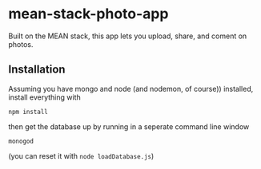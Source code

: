 # mean-stack-photo-app
Built on the MEAN stack, this app lets you upload, share, and coment on photos.
## Installation
Assuming you have mongo and node (and nodemon, of course)) installed, install everything with
```
npm install
```
then get the database up by running in a seperate command line window

```
monogod
```

(you can reset it with `node loadDatabase.js`)
